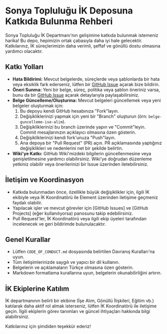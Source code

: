 # Sonya Topluluğu İK Deposuna Katkıda Bulunma Rehberi

Sonya Topluluğu İK Departmanı'nın gelişimine katkıda bulunmak istemeniz harika! Bu depo, hepimizin ortak çabasıyla daha iyi hale gelecektir. Katkılarınız, İK süreçlerimizin daha verimli, şeffaf ve gönüllü dostu olmasına yardımcı olacaktır.

## Katkı Yolları

* **Hata Bildirimi:** Mevcut belgelerde, süreçlerde veya şablonlarda bir hata veya eksiklik fark ederseniz, lütfen bir [GitHub Issue](LINK_TO_ISSUES) açarak bize bildirin.
* **Öneri Sunma:** Yeni bir belge, süreç, politika veya şablon öneriniz varsa, bunu da bir [GitHub Issue](LINK_TO_ISSUES) açarak detaylarıyla paylaşabilirsiniz.
* **Belge Güncelleme/Oluşturma:** Mevcut belgeleri güncellemek veya yeni belgeler oluşturmak için:
    1.  Bu depoyu kendi GitHub hesabınıza "Fork"layın.
    2.  Değişikliklerinizi yapmak için yeni bir "Branch" oluşturun (örn: `belge-guncelleme-ise-alim`).
    3.  Değişikliklerinizi bu branch üzerinde yapın ve "Commit"leyin. Commit mesajlarınızın açıklayıcı olmasına özen gösterin.
    4.  Değişikliklerinizi kendi fork'unuza "Push"layın.
    5.  Ana depoya bir "Pull Request" (PR) açın. PR açıklamasında yaptığınız değişiklikleri ve nedenlerini net bir şekilde belirtin.
* **Wiki'ye Katkı:** GitHub Wiki'mizdeki bilgilerin güncellenmesine veya genişletilmesine yardımcı olabilirsiniz. Wiki'ye doğrudan düzenleme yetkiniz olabilir veya önerilerinizi bir Issue üzerinden iletebilirsiniz.

## İletişim ve Koordinasyon

* Katkıda bulunmadan önce, özellikle büyük değişiklikler için, ilgili İK ekibiyle veya İK Koordinatörü ile Element üzerinden iletişime geçmeniz faydalı olabilir.
* Yapılacak işler ve mevcut görevler için [GitHub Issues] ve [GitHub Projects] (eğer kullanılıyorsa) panosunu takip edebilirsiniz.
* Pull Request'ler, İK Koordinatörü veya ilgili ekip üyeleri tarafından incelenecek ve geri bildirimde bulunulacaktır.

## Genel Kurallar

* Lütfen `CODE_OF_CONDUCT.md` dosyasında belirtilen Davranış Kuralları'na uyun.
* Tüm iletişimlerinizde saygılı ve yapıcı bir dil kullanın.
* Belgelerin ve açıklamaların Türkçe olmasına özen gösterin.
* Markdown formatlama kurallarına uyun, belgelerin okunabilirliğini artırın.

## İK Ekiplerine Katılım

İK departmanının belirli bir ekibine (İşe Alım, Gönüllü İlişkileri, Eğitim vb.) katılarak daha aktif rol almak isterseniz, lütfen İK Koordinatörü ile iletişime geçin. İlgili ekiplerin görev tanımları ve güncel ihtiyaçları hakkında bilgi alabilirsiniz.

Katkılarınız için şimdiden teşekkür ederiz!
